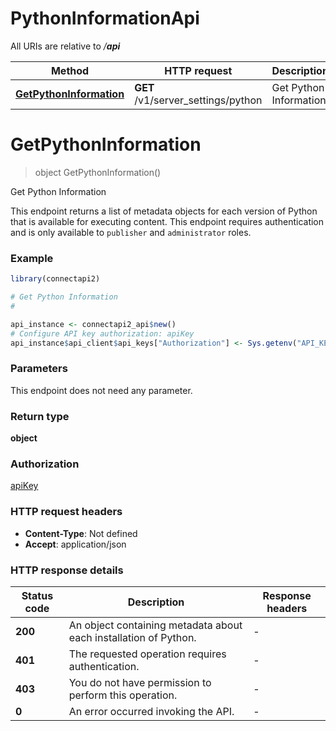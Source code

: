 # PythonInformationApi

All URIs are relative to */__api__*

Method | HTTP request | Description
------------- | ------------- | -------------
[**GetPythonInformation**](PythonInformationApi.md#GetPythonInformation) | **GET** /v1/server_settings/python | Get Python Information


# **GetPythonInformation**
> object GetPythonInformation()

Get Python Information

This endpoint returns a list of metadata objects for each version of Python that is available for executing content.  This endpoint requires authentication and is only available to `publisher` and `administrator` roles.

### Example
```R
library(connectapi2)

# Get Python Information
#

api_instance <- connectapi2_api$new()
# Configure API key authorization: apiKey
api_instance$api_client$api_keys["Authorization"] <- Sys.getenv("API_KEY")
```

### Parameters
This endpoint does not need any parameter.

### Return type

**object**

### Authorization

[apiKey](../README.md#apiKey)

### HTTP request headers

 - **Content-Type**: Not defined
 - **Accept**: application/json

### HTTP response details
| Status code | Description | Response headers |
|-------------|-------------|------------------|
| **200** | An object containing metadata about each installation of Python. |  -  |
| **401** | The requested operation requires authentication. |  -  |
| **403** | You do not have permission to perform this operation. |  -  |
| **0** | An error occurred invoking the API. |  -  |

